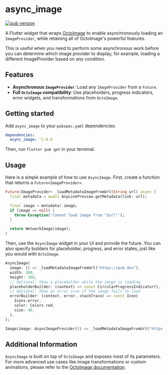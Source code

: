 # async_image

[![pub version](https://img.shields.io/pub/v/async_image.svg)](https://pub.dev/packages/async_image)

A Flutter widget that wraps [OctoImage](https://pub.dev/packages/octo_image) to enable asynchronously loading an `ImageProvider`, while retaining all of OctoImage's powerful features.

This is useful when you need to perform some asynchronous work before you can determine which image provider to display, for example, loading a different ImageProvider based on any condition.

## Features

- **Asynchronous `ImageProvider`**: Load any `ImageProvider` from a `Future`.
- **Full `OctoImage` compatibility**: Use placeholders, progress indicators, error widgets, and transformations from `OctoImage`.

## Getting started

Add `async_image` to your `pubspec.yaml` dependencies:

```yaml
dependencies:
  async_image: ^2.0.0
```

Then, run `flutter pub get` in your terminal.

## Usage

Here is a simple example of how to use `AsyncImage`. First, create a function that returns a `Future<ImageProvider>`.

```dart
Future<ImageProvider> _loadMetadataImageFromUrl(String url) async {
  final metadata = await AnyLinkPreview.getMetadata(link: url);

  final image = metadata?.image;
  if (image == null) {
    throw Exception('Cannot load image from "$url"');
  }

  return NetworkImage(image);
}
```

Then, use the `AsyncImage` widget in your UI and provide the future. You can also specify builders for placeholder, progress, and error states, just like you would with `OctoImage`.

```dart
AsyncImage(
  image: () => _loadMetadataImageFromUrl("https://pub.dev"),
  width: 300,
  height: 300,
  // Optional: Show a placeholder while the image is loading
  placeholderBuilder: (context) => const CircularProgressIndicator(),
  // Optional: Show an error icon if the image fails to load
  errorBuilder: (context, error, stackTrace) => const Icon(
    Icons.error,
    color: Colors.red,
    size: 48,
  ),
);
```

```dart
Image(image: AsyncImageProvider(() => _loadMetadataImageFromUrl("https://pub.dev")))
```

## Additional Information

`AsyncImage` is built on top of `OctoImage` and exposes most of its parameters. For more advanced use cases like image transformations or custom animations, please refer to the [OctoImage documentation](https://pub.dev/packages/octo_image).
